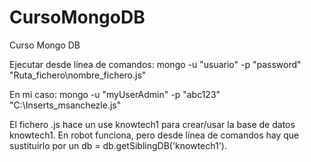# CursoMongoDB
Curso Mongo DB

Ejecutar desde línea de comandos:
mongo -u "usuario" -p "password" "Ruta_fichero\nombre_fichero.js"

En mi caso:
mongo -u "myUserAdmin" -p "abc123" "C:\Inserts_msanchezle.js"

El fichero .js hace un use knowtech1 para crear/usar la base de datos knowtech1. En robot funciona, pero desde línea de comandos hay que sustituirlo por un db = db.getSiblingDB('knowtech1').
